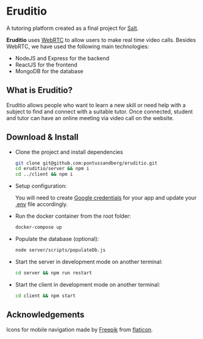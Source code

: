 # Eruditio

A tutoring platform created as a final project for [Salt](https://salt.study/).

**Eruditio** uses [WebRTC](https://developer.mozilla.org/en-US/docs/Web/API/WebRTC_API) to allow users to make real time video calls.
Besides WebRTC, we have used the following main technologies:
* NodeJS and Express for the backend
* ReactJS for the frontend
* MongoDB for the database

## What is Eruditio?

Eruditio allows people who want to learn a new skill or need help with a subject to find and connect with a suitable tutor.
Once connected, student and tutor can have an online meeting via video call on the website.

## Download & Install

* Clone the project and install dependencies
    ```bash
    git clone git@github.com:pontussandberg/eruditio.git
    cd eruditio/server && npm i
    cd ../client && npm i
    ```

* Setup configuration:

    You will need to create [Google credentials](https://developers.google.com/identity/protocols/oauth2/openid-connect) for your app and update your [.env](server/.env.example) file accordingly.

* Run the docker container from the root folder:
    ```bash
    docker-compose up
    ```

* Populate the database (optional):
    ```bash
    node server/scripts/populateDb.js
    ```

* Start the server in development mode on another terminal:
    ```bash
    cd server && npm run restart
    ````

* Start the client in development mode on another terminal:
    ```bash
    cd client && npm start
    ```

## Acknowledgements

Icons for mobile navigation made by [Freepik](https://www.flaticon.com/authors/freepik) from [flaticon](www.flaticon.com).